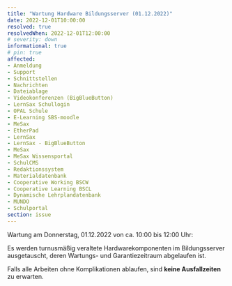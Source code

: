 ```yaml
---
title: "Wartung Hardware Bildungsserver (01.12.2022)"
date: 2022-12-01T10:00:00
resolved: true
resolvedWhen: 2022-12-01T12:00:00
# severity: down
informational: true
# pin: true 
affected:
- Anmeldung
- Support
- Schnittstellen
- Nachrichten
- Dateiablage
- Videokonferenzen (BigBlueButton)
- LernSax Schullogin
- OPAL Schule
- E-Learning SBS-moodle
- MeSax
- EtherPad
- LernSax
- LernSax - BigBlueButton
- MeSax
- MeSax Wissensportal
- SchulCMS
- Redaktionssystem
- Materialdatenbank
- Cooperative Working BSCW
- Cooperative Learning BSCL
- Dynamische Lehrplandatenbank
- MUNDO
- Schulportal
section: issue
---
```


Wartung am Donnerstag, 01.12.2022 von ca. 10:00 bis 12:00 Uhr:

Es werden turnusmäßig veraltete Hardwarekomponenten im Bildungsserver 
ausgetauscht, deren Wartungs- und Garantiezeitraum abgelaufen ist.

Falls alle Arbeiten ohne Komplikationen ablaufen, sind **keine Ausfallzeiten** zu 
erwarten.
